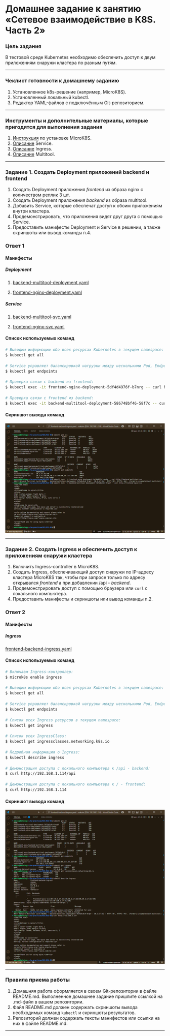 # Домашнее задание к занятию «Сетевое взаимодействие в K8S. Часть 2»

### Цель задания

В тестовой среде Kubernetes необходимо обеспечить доступ к двум приложениям снаружи кластера по разным путям.

------

### Чеклист готовности к домашнему заданию

1. Установленное k8s-решение (например, MicroK8S).
2. Установленный локальный kubectl.
3. Редактор YAML-файлов с подключённым Git-репозиторием.

------

### Инструменты и дополнительные материалы, которые пригодятся для выполнения задания

1. [Инструкция](https://microk8s.io/docs/getting-started) по установке MicroK8S.
2. [Описание](https://kubernetes.io/docs/concepts/services-networking/service/) Service.
3. [Описание](https://kubernetes.io/docs/concepts/services-networking/ingress/) Ingress.
4. [Описание](https://github.com/wbitt/Network-MultiTool) Multitool.

------

### Задание 1. Создать Deployment приложений backend и frontend

1. Создать Deployment приложения _frontend_ из образа nginx с количеством реплик 3 шт.
2. Создать Deployment приложения _backend_ из образа multitool. 
3. Добавить Service, которые обеспечат доступ к обоим приложениям внутри кластера. 
4. Продемонстрировать, что приложения видят друг друга с помощью Service.
5. Предоставить манифесты Deployment и Service в решении, а также скриншоты или вывод команды п.4.

### Ответ 1

#### Манифесты

##### Deployment

1. [backend-multitool-deployment.yaml](./files/backend-multitool-deployment.yaml)

2. [frontend-nginx-deployment.yaml](./files/frontend-nginx-deployment.yaml)

##### Service

1. [backend-multitool-svc.yaml](./files/backend-multitool-svc.yaml)

2. [frontend-nginx-svc.yaml](./files/frontend-nginx-svc.yaml)

#### Список используемых команд

```bash
# Выводим информацию обо всех ресурсах Kubernetes в текущем namespace:
$ kubectl get all

# Service управляет балансировкой нагрузки между несколькими Pod, Endpoints выводит список этих Pod:
$ kubectl get endpoints

# Проверка связи с backend из frontend:
$ kubectl exec -it frontend-nginx-deployment-5df4d4976f-b7nrg -- curl http://backend-multitool-svc:9002

# Проверка связи с frontend из backend:
$ kubectl exec -it backend-multitool-deployment-586748bf46-58f7c -- curl http://frontend-nginx-svc:9001
```

#### Скриншот вывода команд

![](./img/021-01-05-01-01.png)

------

### Задание 2. Создать Ingress и обеспечить доступ к приложениям снаружи кластера

1. Включить Ingress-controller в MicroK8S.
2. Создать Ingress, обеспечивающий доступ снаружи по IP-адресу кластера MicroK8S так, чтобы при запросе только по адресу открывался _frontend_ а при добавлении /api - _backend_.
3. Продемонстрировать доступ с помощью браузера или `curl` с локального компьютера.
4. Предоставить манифесты и скриншоты или вывод команды п.2.

### Ответ 2

#### Манифесты

##### Ingress

[frontend-backend-ingress.yaml](./files/frontend-backend-ingress.yaml)

#### Список используемых команд

```bash
# Включаем Ingress-контроллер:
$ microk8s enable ingress

# Выводим информацию обо всех ресурсах Kubernetes в текущем namespace:
$ kubectl get all

# Service управляет балансировкой нагрузки между несколькими Pod, Endpoints выводит список этих Pod:
$ kubectl get endpoints

# Список всех Ingress ресурсов в текущем namespace:
$ kubectl get ingress

# Список всех IngressClass:
$ kubectl get ingressclasses.networking.k8s.io

# Подробная информация о Ingress:
$ kubectl describe ingress

# Демонстрация доступа с локального компьютера к /api - backend:
$ curl http://192.168.1.114/api

# Демонстрация доступа с локального компьютера к / - frontend:
$ curl http://192.168.1.114
```

#### Скриншот вывода команд

![](./img/021-01-05-02-01.png)

------

### Правила приема работы

1. Домашняя работа оформляется в своем Git-репозитории в файле README.md. Выполненное домашнее задание пришлите ссылкой на .md-файл в вашем репозитории.
2. Файл README.md должен содержать скриншоты вывода необходимых команд `kubectl` и скриншоты результатов.
3. Репозиторий должен содержать тексты манифестов или ссылки на них в файле README.md.

------
